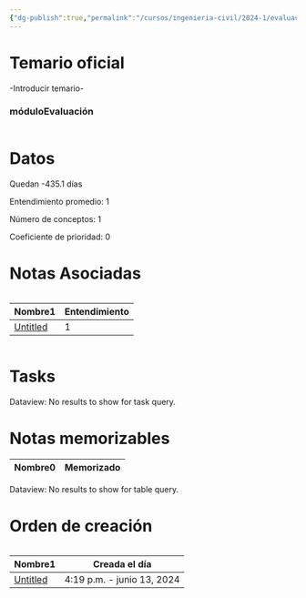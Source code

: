```yaml
---
{"dg-publish":true,"permalink":"/cursos/ingenieria-civil/2024-1/evaluaciones/quimica-para-ingenieria/ip-5-qim-100-e/","tags":["evaluación"]}
---
```


# Temario oficial
-Introducir temario-
<h3><span>móduloEvaluación</span></h3><p><span><div class="block-language-dataviewjs node-insert-event" style="overflow-x: auto;"><h1 dir="auto"><span>Datos</span></h1><p dir="auto"><span>Quedan -435.1 días</span></p><p dir="auto"><span>Entendimiento promedio: 1</span></p><p dir="auto"><span>Número de conceptos: 1</span></p><p dir="auto"><span>Coeficiente de prioridad: 0</span></p><h1 dir="auto"><span>Notas Asociadas</span></h1><div dir="auto" style="overflow-x: auto;"><table class="dataview table-view-table"><thead class="table-view-thead"><tr class="table-view-tr-header"><th class="table-view-th" dir="auto"><span>Nombre</span><span class="dataview small-text">1</span></th><th class="table-view-th" dir="auto"><span>Entendimiento</span></th></tr></thead><tbody class="table-view-tbody"><tr><td dir="auto"><span><a data-tooltip-position="top" aria-label="Cursos/Ingeniería Civil/2024-1/Química para Ingeniería/00 Laboratorios/Lab 5/Untitled.md" data-href="Cursos/Ingeniería Civil/2024-1/Química para Ingeniería/00 Laboratorios/Lab 5/Untitled.md" href="Cursos/Ingeniería Civil/2024-1/Química para Ingeniería/00 Laboratorios/Lab 5/Untitled.md" class="original-internal-link" target="_blank" rel="noopener nofollow" style="display: none;">Untitled</a><a data-tooltip-position="top" aria-label="Cursos/Ingeniería Civil/2024-1/Química para Ingeniería/00 Laboratorios/Lab 5/Untitled.md" data-href="Cursos/Ingeniería Civil/2024-1/Química para Ingeniería/00 Laboratorios/Lab 5/Untitled.md" href="Cursos/Ingeniería Civil/2024-1/Química para Ingeniería/00 Laboratorios/Lab 5/Untitled.md" class="internal-link mathLink-internal-link" target="_blank" rel="noopener nofollow">Untitled</a></span></td><td dir="auto"><span>1</span></td></tr></tbody></table></div><h1 dir="auto"><span>Tasks</span></h1><div><div class="dataview dataview-error-box"><p class="dataview dataview-error-message" dir="auto">Dataview: No results to show for task query.</p></div></div><h1 dir="auto"><span>Notas memorizables</span></h1><div><table class="dataview table-view-table"><thead class="table-view-thead"><tr class="table-view-tr-header"><th class="table-view-th"><span>Nombre</span><span class="dataview small-text">0</span></th><th class="table-view-th"><span>Memorizado</span></th></tr></thead><tbody class="table-view-tbody"></tbody></table><div class="dataview dataview-error-box"><p class="dataview dataview-error-message" dir="auto">Dataview: No results to show for table query.</p></div></div><h1 dir="auto"><span>Orden de creación</span></h1><div dir="auto" style="overflow-x: auto;"><table class="dataview table-view-table"><thead class="table-view-thead"><tr class="table-view-tr-header"><th class="table-view-th" dir="auto"><span>Nombre</span><span class="dataview small-text">1</span></th><th class="table-view-th" dir="auto"><span>Creada el día</span></th></tr></thead><tbody class="table-view-tbody"><tr><td dir="auto"><span><a data-tooltip-position="top" aria-label="Cursos/Ingeniería Civil/2024-1/Química para Ingeniería/00 Laboratorios/Lab 5/Untitled.md" data-href="Cursos/Ingeniería Civil/2024-1/Química para Ingeniería/00 Laboratorios/Lab 5/Untitled.md" href="Cursos/Ingeniería Civil/2024-1/Química para Ingeniería/00 Laboratorios/Lab 5/Untitled.md" class="original-internal-link" target="_blank" rel="noopener nofollow" style="display: none;">Untitled</a><a data-tooltip-position="top" aria-label="Cursos/Ingeniería Civil/2024-1/Química para Ingeniería/00 Laboratorios/Lab 5/Untitled.md" data-href="Cursos/Ingeniería Civil/2024-1/Química para Ingeniería/00 Laboratorios/Lab 5/Untitled.md" href="Cursos/Ingeniería Civil/2024-1/Química para Ingeniería/00 Laboratorios/Lab 5/Untitled.md" class="internal-link mathLink-internal-link" target="_blank" rel="noopener nofollow">Untitled</a></span></td><td dir="ltr">4:19 p.m. - junio 13, 2024</td></tr></tbody></table></div></div></span></p>